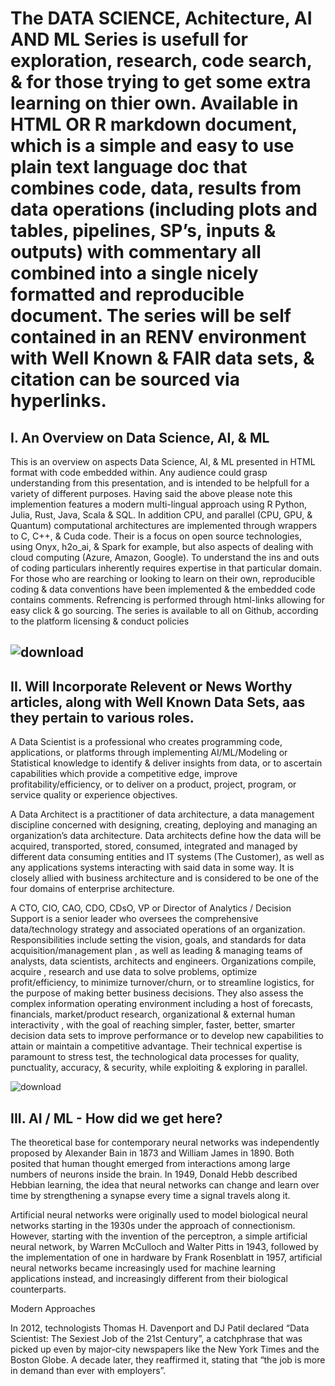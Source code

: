 # The DATA SCIENCE, Achitecture, AI AND ML Series is usefull for exploration, research, code search, & for those trying to get some extra learning on thier own. Available in HTML OR R markdown document, which is  a simple and easy to use plain text language doc that combines code, data, results from data operations (including plots and tables, pipelines, SP’s, inputs & outputs) with commentary all combined into a single nicely formatted and reproducible document. The series will be self contained in an RENV environment with Well Known & FAIR data sets, & citation can be sourced via hyperlinks.

## I. An Overview on Data Science, AI, & ML
This is an overview on aspects Data Science, AI, & ML presented in HTML format with code embedded within. Any audience could grasp understanding from this presentation, and is intended to be helpfull for a variety of different purposes. Having said the above please note this implemention features a modern multi-lingual approach using R Python, Julia, Rust, Java, Scala & SQL. In addition CPU, and parallel (CPU, GPU, & Quantum) computational architectures are implemented through wrappers to C, C++, & Cuda code. Their is a focus on open source technologies, using Onyx, h2o_ai, & Spark for example, but also aspects of dealing with cloud computing (Azure, Amazon, Google). To understand the ins and outs of coding particulars inherently requires expertise in that particular domain. For those who are rearching or looking to learn on their own, reproducible coding & data conventions have been implemented & the embedded code contains comments. Refrencing is performed through html-links allowing for easy click & go sourcing. The series is available to all on Github, according to the platform licensing & conduct policies

## ![download](https://github.com/user-attachments/assets/dac34868-4aab-4b93-97b0-2132b6f729c9)

## II. Will Incorporate Relevent or News Worthy articles, along with Well Known Data Sets, aas they pertain to various roles.

A Data Scientist is a professional who creates programming code, applications, or platforms through implementing AI/ML/Modeling or Statistical knowledge to identify & deliver insights from data, or to ascertain capabilities which provide a competitive edge, improve profitability/efficiency, or to deliver on a product, project, program, or service quality or experience objectives. 

A Data Architect is a practitioner of data architecture, a data management discipline concerned with designing, creating, deploying and managing an organization’s data architecture. Data architects define how the data will be acquired, transported, stored, consumed, integrated and managed by different data consuming entities and IT systems (The Customer), as well as any applications systems interacting with said data in some way. It is closely allied with business architecture and is considered to be one of the four domains of enterprise architecture.

 A CTO, CIO, CAO, CDO, CDsO, VP or Director of Analytics / Decision Support is a senior leader who oversees the comprehensive data/technology strategy and associated operations of an organization. Responsibilities include setting the vision, goals, and standards for data acquisition/management plan , as well as leading & managing teams of analysts, data scientists, architects and engineers. Organizations compile, acquire , research and use data to solve problems, optimize profit/efficiency, to minimize turnover/churn, or to streamline logistics, for the purpose of making better business decisions. They also assess the complex information operating environment including a host of forecasts, financials, market/product research, organizational & external human interactivity , with the goal of reaching simpler, faster, better, smarter decision data sets to improve performance or to develop new capabilities to attain or maintain a competitive advantage. Their technical expertise is paramount to stress test, the technological data processes for quality, punctuality, accuracy, & security, while exploiting & exploring in parallel.


![download](https://github.com/user-attachments/assets/68af0e04-b4c1-492c-8e98-4401c7a71513)

## III.  AI / ML - How did we get here?
The theoretical base for contemporary neural networks was independently proposed by Alexander Bain in 1873 and William James in 1890. Both posited that human thought emerged from interactions among large numbers of neurons inside the brain. In 1949, Donald Hebb described Hebbian learning, the idea that neural networks can change and learn over time by strengthening a synapse every time a signal travels along it.

Artificial neural networks were originally used to model biological neural networks starting in the 1930s under the approach of connectionism. However, starting with the invention of the perceptron, a simple artificial neural network, by Warren McCulloch and Walter Pitts in 1943, followed by the implementation of one in hardware by Frank Rosenblatt in 1957, artificial neural networks became increasingly used for machine learning applications instead, and increasingly different from their biological counterparts.

Modern Approaches

In 2012, technologists Thomas H. Davenport and DJ Patil declared “Data Scientist: The Sexiest Job of the 21st Century”, a catchphrase that was picked up even by major-city newspapers like the New York Times and the Boston Globe. A decade later, they reaffirmed it, stating that “the job is more in demand than ever with employers”.
